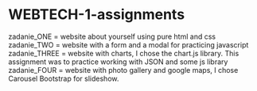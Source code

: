 # WEBTECH-1-assignments
zadanie_ONE = website about yourself using pure html and css
zadanie_TWO = website with a form and a modal for practicing javascript
zadanie_THREE = website with charts, I chose the chart.js library. This assignment was to practice working with JSON and some js library
zadanie_FOUR = website with photo gallery and google maps, I chose Carousel Bootstrap for slideshow.
